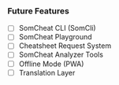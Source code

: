 ### Future Features
- [ ] SomCheat CLI (SomCli)
- [ ] SomCheat Playground
- [ ] Cheatsheet Request System
- [ ] SomCheat Analyzer Tools
- [ ] Offline Mode (PWA)
- [ ] Translation Layer